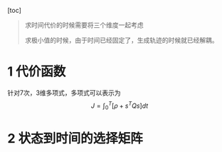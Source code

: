 [toc]

> 求时间代价的时候需要将三个维度一起考虑
>
> 求极小值的时候，由于时间已经固定了，生成轨迹的时候就已经解耦。

# 1 代价函数

针对7次，3维多项式，多项式可以表示为
$$
J = \int_0^T [\rho+ s^TQs\mathrm ]dt
$$




# 2 状态到时间的选择矩阵

